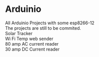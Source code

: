 # <h1>Arduinio</h1>
All Arduinio Projects with some esp8266-12<br>
The projects are still to be commited.<br>
Solar Tracker<br>
Wi Fi Temp web sender<br>
80 amp AC current reader<br>
30 amp DC Current reader <br>

